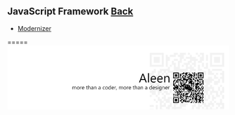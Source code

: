 ## JavaScript Framework [Back](./../JavaScript.md)
* [Modernizer](./Modernizer/Modernizer.md)

=====
<a href="http://aleen42.github.io/" target="_blank" ><img src="./../../../pic/tail.gif"></a>